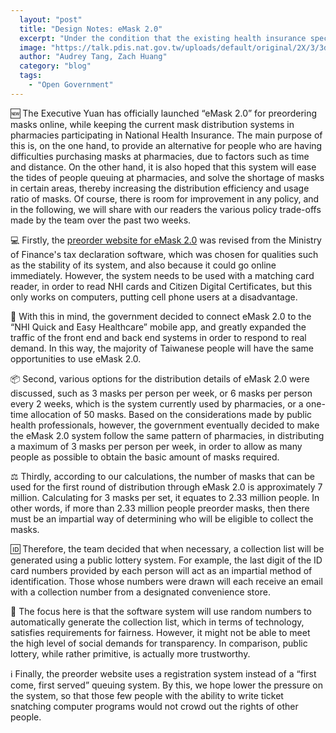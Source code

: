 ```yaml
---
  layout: "post"
  title: "Design Notes: eMask 2.0"
  excerpt: "Under the condition that the existing health insurance special pharmacy distribution system remains unchanged, new online pre-order channels have been added."
  image: "https://talk.pdis.nat.gov.tw/uploads/default/original/2X/3/3dd0ee36ff7ff6447ab517fb5a5d775c2c258f10.jpeg"
  author: "Audrey Tang, Zach Huang"
  category: "blog"
  tags: 
    - "Open Government"
---
```


🆕 The Executive Yuan has officially launched “eMask 2.0” for preordering masks online, while keeping the current mask distribution systems in pharmacies participating in National Health Insurance. The main purpose of this is, on the one hand, to provide an alternative for people who are having difficulties purchasing masks at pharmacies, due to factors such as time and distance. On the other hand, it is also hoped that this system will ease the tides of people queuing at pharmacies, and solve the shortage of masks in certain areas, thereby increasing the distribution efficiency and usage ratio of masks. Of course, there is room for improvement in any policy, and in the following, we will share with our readers the various policy trade-offs made by the team over the past two weeks.

💻 Firstly, the [preorder website for eMask 2.0](https://emask.taiwan.gov.tw) was revised from the Ministry of Finance's tax declaration software, which was chosen for qualities such as the stability of its system, and also because it could go online immediately. However, the system needs to be used with a matching card reader, in order to read NHI cards and Citizen Digital Certificates, but this only works on computers, putting cell phone users at a disadvantage.

📶 With this in mind, the government decided to connect eMask 2.0 to the “NHI Quick and Easy Healthcare” mobile app, and greatly expanded the traffic of the front end and back end systems in order to respond to real demand. In this way, the majority of Taiwanese people will have the same opportunities to use eMask 2.0.

📦 Second, various options for the distribution details of eMask 2.0 were discussed, such as 3 masks per person per week, or 6 masks per person every 2 weeks, which is the system currently used by pharmacies, or a one-time allocation of 50 masks. Based on the considerations made by public health professionals, however, the government eventually decided to make the eMask 2.0 system follow the same pattern of pharmacies, in distributing a maximum of 3 masks per person per week, in order to allow as many people as possible to obtain the basic amount of masks required. 

⚖️ Thirdly, according to our calculations, the number of masks that can be used for the first round of distribution through eMask 2.0 is approximately 7 million. Calculating for 3 masks per set, it equates to 2.33 million people. In other words, if more than 2.33 million people preorder masks, then there must be an impartial way of determining who will be eligible to collect the masks.

🆔 Therefore, the team decided that when necessary, a collection list will be generated using a public lottery system. For example, the last digit of the ID card numbers provided by each person will act as an impartial method of identification. Those whose numbers were drawn will each receive an email with a collection number from a designated convenience store.

🎲 The focus here is that the software system will use random numbers to automatically generate the collection list, which in terms of technology, satisfies requirements for fairness. However, it might not be able to meet the high level of social demands for transparency. In comparison, public lottery, while rather primitive, is actually more trustworthy.

ℹ️ Finally, the preorder website uses a registration system instead of a “first come, first served” queuing system. By this, we hope lower the pressure on the system, so that those few people with the ability to write ticket snatching computer programs would not crowd out the rights of other people.
